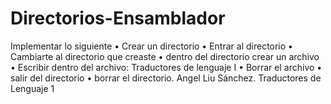 # Directorios-Ensamblador
Implementar lo siguiente • Crear un directorio • Entrar al directorio • Cambiarte al directorio que creaste • dentro del directorio crear un archivo • Escribir dentro del archivo: Traductores de lenguaje I • Borrar el archivo • salir del directorio • borrar el directorio. Angel Liu Sánchez. Traductores de Lenguaje 1
